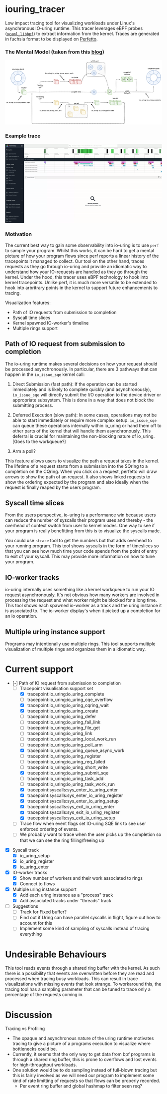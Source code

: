 # iouring_tracer

Low impact tracing tool for visualizing workloads under
Linux's asynchronous IO-uring runtime. This tracer leverages eBPF
probes ([`ocaml_libbpf`](https://github.com/koonwen/ocaml_libbpf)) to
extract information from the kernel. Traces are generated in fuchsia
format to be displayed on [Perfetto](https://ui.perfetto.dev/).

### The Mental Model (taken from this [blog](https://blog.cloudflare.com/missing-manuals-io_uring-worker-pool))

![Flow of requests through uring](assets/uring-visual.png)

### Example trace

![gif of trace](assets/Recording.gif)

### Motivation

The current best way to gain some observability into io-uring is to
use `perf` to sample your program. Whilst this works, it can be hard
to get a mental picture of how your program flows since perf reports a
linear history of the tracepoints it managed to collect. Our tool on
the other hand, traces requests as they go through io-uring
and provide an idiomatic way to understand how your IO-requests are handled as they go
through the kernel. Under the hood, this tracer uses eBPF technology to hook into
kernel tracepoints. Unlike perf, it is much more versatile to be extended to
hook into arbritrary points in the kernel to support future
enhancements to tracing.

  Visualization features:

- Path of IO requests from submission to completion
- Syscall time slices
- Kernel spawned IO-worker's timeline
- Multiple rings support

## Path of IO request from submission to completion

The io-uring runtime makes several decisions on how your request
should be processed asynchronously. In particular, there are 3
pathways that can happen in the `io_issue_sqe` kernel call:

1. Direct Submission (fast path): If the operation can be started
   immediately and is likely to complete quickly (and asynchronously),
   `io_issue_sqe` will directly submit the I/O operation to the device
   driver or appropriate subsystem. This is done in a way that does
   not block the submitting process.

2. Deferred Execution (slow path): In some cases, operations may not
   be able to start immediately or require more complex
   setup. `io_issue_sqe` can queue these operations internally within
   io_uring or hand them off to other parts of the kernel that will
   handle them asynchronously. This deferral is crucial for
   maintaining the non-blocking nature of io_uring. [Goes to the workqueue?]

3. Arm a poll?

This feature allows users to visualize the path a request takes in the
kernel. The lifetime of a request starts from a submission into the
SQring to a completion on the CQring. When you click on a request,
perfetto will draw arrows to show the path of an request. It also
shows linked requests to show the ordering expected by the program and
also ideally when the request is finally reaped by the users program.

## Syscall time slices

From the users perspective, io-uring is a performance win because
users can reduce the number of syscalls their program uses and
thereby - the overhead of context switch from user to kernel
modes. One way to see if your program is really benefitting from this
is to visualize the syscalls made.

You could use `strace` tool to get the numbers but that adds overhead
to your running program. This tool shows syscalls in the form of
timeslices so that you can see how much time your code spends from the
point of entry to exit of your syscall. This may provide more
information on how to tune your program.

## IO-worker tracks

io-uring internally uses something like a kernel workqueue to run your
IO request asynchronously. It's not obvious how many workers are
involved in processing the request and what worker might be blocked
for a long time. This tool shows each spawned io-worker as a track and the uring
instance it is associated to. The io-worker display's when it picked up a completion
for an io operation.

## Multiple uring instance support

Programs may intentionally use multiple rings. This tool supports
multiple visualization of multiple rings and organizes them in a
idiomatic way.

# Current support

- [-] Path of IO request from submission to completion
  - [ ] Tracepoint visualisation support set
    - [X] tracepoint:io_uring:io_uring_complete
    - [ ] tracepoint:io_uring:io_uring_cqe_overflow
    - [X] tracepoint:io_uring:io_uring_cqring_wait
    - [X] tracepoint:io_uring:io_uring_create
    - [ ] tracepoint:io_uring:io_uring_defer
    - [ ] tracepoint:io_uring:io_uring_fail_link
    - [ ] tracepoint:io_uring:io_uring_file_get
    - [ ] tracepoint:io_uring:io_uring_link
    - [ ] tracepoint:io_uring:io_uring_local_work_run
    - [ ] tracepoint:io_uring:io_uring_poll_arm
    - [X] tracepoint:io_uring:io_uring_queue_async_work
    - [ ] tracepoint:io_uring:io_uring_register
    - [ ] tracepoint:io_uring:io_uring_req_failed
    - [ ] tracepoint:io_uring:io_uring_short_write
    - [X] tracepoint:io_uring:io_uring_submit_sqe
    - [ ] tracepoint:io_uring:io_uring_task_add
    - [ ] tracepoint:io_uring:io_uring_task_work_run
    - [X] tracepoint:syscalls:sys_enter_io_uring_enter
    - [X] tracepoint:syscalls:sys_enter_io_uring_register
    - [X] tracepoint:syscalls:sys_enter_io_uring_setup
    - [X] tracepoint:syscalls:sys_exit_io_uring_enter
    - [X] tracepoint:syscalls:sys_exit_io_uring_register
    - [X] tracepoint:syscalls:sys_exit_io_uring_setup

  - [ ] Trace flow when event flags set IO-uring SQE link to see user enforced ordering of events.
  - [ ] We probably want to trace when the user picks up the completion so that we can see the ring filling/freeing up

- [X] Syscall track
  - [X] io_uring_setup
  - [X] io_uring_register
  - [X] io_uring_enter

- [X] IO-worker tracks
  - [X] Show number of workers and their work associated to rings
  - [X] Connect to flows

- [X] Multiple uring instance support
  - [X] Add each uring instance as a "process" track
  - [X] Add associated tracks under "threads" track

- [ ] Suggestions
  - [ ] Track for Fixed buffer?
  - [ ] Find out if Uring can have parallel syscalls in flight, figure
    out how to account for this
  - [ ] Implement some kind of sampling of syscalls instead of tracing everything

# Undesirable Behaviours
This tool reads events through a shared ring buffer with the kernel. As such
there is a possibility that events are overwritten before they are read and processed
when tracing busy workloads. This can result in trace visualizations with missing 
events that look strange. To workaround this, the tracing tool has a sampling parameter
that can be tuned to trace only a percentage of the requests coming in.

# Discussion

Tracing vs Profiling

- The opaque and asynchronous nature of the uring runtime motivates
  tracing to give a picture of a programs execution to visualize where
  bottlenecks could be.
- Currently, it seems that the only way to get data from bpf programs
  is through a shared ring buffer, this is prone to overflows and lost
  events for high-throughput workloads.
- One solution would be to do sampling instead of full-blown tracing
  but this is fairly involved as we will need our program to implement
  some kind of rate limitting of requests so that flows can be
  properly recorded.
  - Per event ring buffer and global hashmap to filter seen req?
